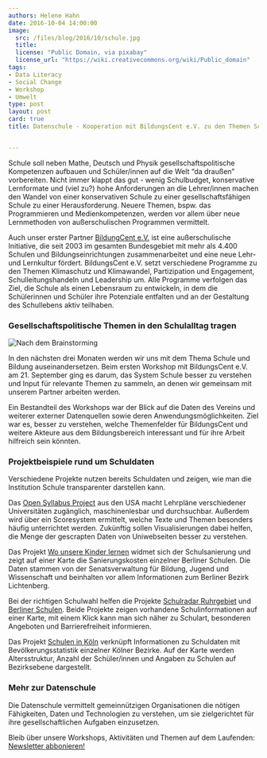 ```yaml
---
authors: Helene Hahn
date: 2016-10-04 14:00:00
image:
  src: /files/blog/2016/10/schule.jpg
  title: 
  license: "Public Domain, via pixabay"
  license_url: "https://wiki.creativecommons.org/wiki/Public_domain"
tags:
- Data Literacy
- Social Change
- Workshop
- Umwelt
type: post
layout: post
card: true
title: Datenschule - Kooperation mit BildungsCent e.V. zu den Themen Schule & Bildung 


---
```


Schule soll neben Mathe, Deutsch und Physik gesellschaftspolitische Kompetenzen aufbauen und Schüler/innen auf die Welt “da draußen” vorbereiten. Nicht immer klappt das gut - wenig Schulbudget, konservative Lernformate und (viel zu?) hohe Anforderungen an die Lehrer/innen machen den Wandel von einer konservativen Schule zu einer gesellschaftsfähigen Schule zu einer Herausforderung. Neuere Themen, bspw. das Programmieren und Medienkompetenzen, werden vor allem über neue Lernmethoden von außerschulischen Programmen vermittelt. 

Auch unser erster Partner [BildungCent e.V.](http://www.bildungscent.de/) ist eine außerschulische Initiative, die seit 2003 im gesamten Bundesgebiet mit mehr als 4.400 Schulen und Bildungseinrichtungen zusammenarbeitet und eine neue Lehr- und Lernkultur fördert. BildungsCent e.V. setzt verschiedene Programme zu den Themen Klimaschutz und Klimawandel, Partizipation und Engagement, Schulleitungshandeln und Leadership um. Alle Programme verfolgen das Ziel, die Schule als einen Lebensraum zu entwickeln, in dem die Schülerinnen und Schüler ihre Potenziale entfalten und an der Gestaltung des Schullebens aktiv teilhaben.

### Gesellschaftspolitische Themen in den Schulalltag tragen 

![Nach dem Brainstorming](/files/blog/2016/10/bc-brainstorming.jpg)

In den nächsten drei Monaten werden wir uns mit dem Thema Schule und Bildung auseinandersetzen. Beim ersten Workshop mit BildungsCent e.V. am 21. September ging es darum, das System Schule besser zu verstehen und Input für relevante Themen zu sammeln, an denen wir gemeinsam mit unserem Partner arbeiten werden. 

Ein Bestandteil des Workshops war der Blick auf die Daten des Vereins und weiterer externer Datenquellen sowie deren Anwendungsmöglichkeiten. Ziel war es, besser zu verstehen, welche Themenfelder für BildungsCent und weitere Akteure aus dem Bildungsbereich interessant und für ihre Arbeit hilfreich sein könnten.


### Projektbeispiele rund um Schuldaten

Verschiedene Projekte nutzen bereits Schuldaten und zeigen, wie man die Institution Schule transparenter darstellen kann.

Das [Open Syllabus Project](http://explorer.opensyllabusproject.org/) aus den USA macht Lehrpläne verschiedener Universitäten zugänglich, maschinenlesbar und durchsuchbar. Außerdem wird über ein Scoresystem ermittelt, welche Texte und Themen besonders häufig unterrichtet werden. Zukünftig sollen Visualisierungen dabei helfen, die Menge der gescrapten Daten von Uniwebseiten besser zu verstehen.

Das Projekt [Wo unsere Kinder lernen](http://schulsanierung.tursics.de/) widmet sich der Schulsanierung und zeigt auf einer Karte die Sanierungskosten einzelner Berliner Schulen. Die Daten stammen von der Senatsverwaltung für Bildung, Jugend und Wissenschaft und beinhalten vor allem Informationen zum Berliner Bezirk Lichtenberg.

Bei der richtigen Schulwahl helfen die Projekte [Schulradar Ruhrgebiet](http://schulradar-ruhrgebiet.de/) und [Berliner Schulen](http://berlinerschulen.ini20.de/#/). Beide Projekte zeigen vorhandene Schulinformationen auf einer Karte, mit einem Klick kann man sich näher zu Schulart, besonderen Angeboten und Barrierefreiheit informieren.

Das Projekt [Schulen in Köln](https://schuleninkoeln.github.io/) verknüpft Informationen zu Schuldaten mit Bevölkerungsstatistik einzelner Kölner Bezirke. Auf der Karte werden Altersstruktur, Anzahl der Schüler/innen und Angaben zu Schulen auf Bezirksebene dargestellt.

### Mehr zur Datenschule

Die Datenschule vermittelt gemeinnützigen Organisationen die nötigen Fähigkeiten, Daten und Technologien zu verstehen, um sie zielgerichtet für ihre gesellschaftlichen Aufgaben einzusetzen.

Bleib über unsere Workshops, Aktivitäten und Themen auf dem Laufenden: [Newsletter abbonieren!](https://okfn.us5.list-manage.com/subscribe?u=929f1e07936386d34833e20d1&id=57affeefd3)
